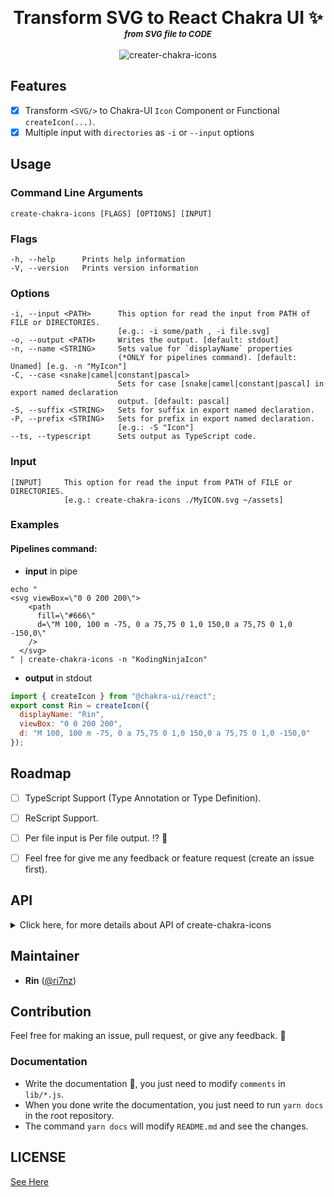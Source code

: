 <p align="center">
  <label style="font-weight:bold;font-size:200%">Transform SVG to React Chakra UI <Icon \/> ✨ </label>
  <br/><label style="font-weight:bold;font-size:small;font-style:italic">from SVG file to CODE</label>
  <br/>
  <br/>
  <img src="https://github.com/kodingdotninja/create-chakra-icons/blob/main/create-chakra-icons.gif?raw=true" alt="creater-chakra-icons" />  
</p>


## Features
* [x] Transform `<SVG/>` to Chakra-UI `Icon` Component or Functional `createIcon(...)`.
* [x] Multiple input with `directories` as `-i` or `--input` options

## Usage

### Command Line Arguments
```console
create-chakra-icons [FLAGS] [OPTIONS] [INPUT]
```

### Flags
```console
-h, --help      Prints help information
-V, --version   Prints version information
```

### Options
```console
-i, --input <PATH>      This option for read the input from PATH of FILE or DIRECTORIES.
                        [e.g.: -i some/path , -i file.svg]
-o, --output <PATH>     Writes the output. [default: stdout]
-n, --name <STRING>     Sets value for `displayName` properties
                        (*ONLY for pipelines command). [default: Unamed] [e.g. -n "MyIcon"]
-C, --case <snake|camel|constant|pascal>     
                        Sets for case [snake|camel|constant|pascal] in export named declaration 
                        output. [default: pascal]
-S, --suffix <STRING>   Sets for suffix in export named declaration.
-P, --prefix <STRING>   Sets for prefix in export named declaration.
                        [e.g.: -S "Icon"]
--ts, --typescript      Sets output as TypeScript code.
```

### Input
```console
[INPUT]     This option for read the input from PATH of FILE or DIRECTORIES.
            [e.g.: create-chakra-icons ./MyICON.svg ~/assets] 
```
### Examples

#### Pipelines command:

* **input** in pipe
```console
echo "
<svg viewBox=\"0 0 200 200\">
    <path
      fill=\"#666\"
      d=\"M 100, 100 m -75, 0 a 75,75 0 1,0 150,0 a 75,75 0 1,0 -150,0\"
    />
  </svg>
" | create-chakra-icons -n "KodingNinjaIcon"
```
* **output** in stdout 

```jsx
import { createIcon } from "@chakra-ui/react";
export const Rin = createIcon({
  displayName: "Rin",
  viewBox: "0 0 200 200",
  d: "M 100, 100 m -75, 0 a 75,75 0 1,0 150,0 a 75,75 0 1,0 -150,0"
});
```

## Roadmap

* [ ] TypeScript Support (Type Annotation or Type Definition).
* [ ] ReScript Support.
* [ ] Per file input is Per file output. ⁉️ 🤔
* [ ] Feel free for give me any feedback or feature request (create an issue first).


## API

<details>
<summary> Click here, for more details about API of create-chakra-icons</summary>
<!-- Generated by documentation.js. Update this documentation by updating the source code. -->

#### Table of Contents

*   [ast](#ast)
    *   [pairToObjectProperty](#pairtoobjectproperty)
        *   [Examples](#examples)
    *   [objectPropertyToPair](#objectpropertytopair)
        *   [Parameters](#parameters)
        *   [Examples](#examples-1)
    *   [objectToObjectExpression](#objecttoobjectexpression)
        *   [Parameters](#parameters-1)
        *   [Examples](#examples-2)
    *   [objectExpressionToObject](#objectexpressiontoobject)
        *   [Parameters](#parameters-2)
        *   [Examples](#examples-3)
    *   [toImportDeclaration](#toimportdeclaration)
        *   [Parameters](#parameters-3)
    *   [toExportNamedDeclaration](#toexportnameddeclaration)
        *   [Parameters](#parameters-4)
        *   [Properties](#properties)
        *   [Examples](#examples-4)
    *   [toSource](#tosource)
        *   [Parameters](#parameters-5)
    *   [hastToProperties](#hasttoproperties)
        *   [Parameters](#parameters-6)
    *   [hastChildrenLength](#hastchildrenlength)
        *   [Parameters](#parameters-7)
    *   [hastToJSXProperties](#hasttojsxproperties)
        *   [Parameters](#parameters-8)
    *   [jsxPropertiesToComponent](#jsxpropertiestocomponent)
        *   [Parameters](#parameters-9)
*   [objectToObjectExpression](#objecttoobjectexpression-1)
    *   [Parameters](#parameters-10)
*   [chakra](#chakra)
    *   [createChakraIcon](#createchakraicon)
        *   [Parameters](#parameters-11)
*   [utils](#utils)
    *   [compose](#compose)
        *   [Parameters](#parameters-12)
    *   [pairToObject](#pairtoobject)
        *   [Parameters](#parameters-13)
    *   [objectToPair](#objecttopair)
        *   [Parameters](#parameters-14)
    *   [pairsToObject](#pairstoobject)
        *   [Parameters](#parameters-15)
    *   [objectToPairs](#objecttopairs)
        *   [Parameters](#parameters-16)

### ast

#### pairToObjectProperty

##### Examples

```javascript
const pair = ["hey", "jude"]

pairToObjectProperty(value)
// output:
// {
//   type: 'ObjectProperty',
//   key: { type: 'Identifier', name: 'hey' },
//   value: { type: 'StringLiteral', value: 'jude' },
//   computed: false,
//   shorthand: false,
//   decorators: null
// }
```

Returns **[Object](https://developer.mozilla.org/docs/Web/JavaScript/Reference/Global_Objects/Object)** 

#### objectPropertyToPair

##### Parameters

*   `Object`  

##### Examples

```javascript
const objectProperty = {
  type: 'ObjectProperty',
  key: { type: 'Identifier', name: 'hey' },
  value: { type: 'StringLiteral', value: 'jude' },
  computed: false,
  shorthand: false,
  decorators: null
}

objectPropertyToPair(objectProperty)
// output: ["hey", "jude"]
```

Returns **\[[String](https://developer.mozilla.org/docs/Web/JavaScript/Reference/Global_Objects/String), [String](https://developer.mozilla.org/docs/Web/JavaScript/Reference/Global_Objects/String)]** 

#### objectToObjectExpression

##### Parameters

*   `Object`  

##### Examples

```javascript
let object = { hey: "jude" }
// output:
objectToObjectExpression(object)
// {
//   type: 'ObjectExpression',
//   properties: [
//     {
//       type: 'ObjectProperty',
//       key: [Object],
//       value: [Object],
//       computed: false,
//       shorthand: false,
//       decorators: null
//     }
//   ]
// }
```

Returns **[Object](https://developer.mozilla.org/docs/Web/JavaScript/Reference/Global_Objects/Object)** 

#### objectExpressionToObject

##### Parameters

*   `Object`  

##### Examples

```javascript
let objectExpression = {
  type: 'ObjectExpression',
  properties: [
    {
      type: 'ObjectProperty',
      key: [Object],
      value: [Object],
      computed: false,
      shorthand: false,
      decorators: null
    }
  ]
}
objectExpressionToObject(objectExpression)
// output:
// let object = { hey: "jude" }
```

Returns **[Object](https://developer.mozilla.org/docs/Web/JavaScript/Reference/Global_Objects/Object)** 

#### toImportDeclaration

*   **See**: {<https://babeljs.io/docs/en/babel-types#importdeclaration}>

##### Parameters

*   `from` **[String](https://developer.mozilla.org/docs/Web/JavaScript/Reference/Global_Objects/String)** 
*   `imports` **[Array](https://developer.mozilla.org/docs/Web/JavaScript/Reference/Global_Objects/Array)<[String](https://developer.mozilla.org/docs/Web/JavaScript/Reference/Global_Objects/String)>** 

Returns **[Object](https://developer.mozilla.org/docs/Web/JavaScript/Reference/Global_Objects/Object)** 

#### toExportNamedDeclaration

##### Parameters

*   `Object`  

##### Properties

*   `displayName` **[String](https://developer.mozilla.org/docs/Web/JavaScript/Reference/Global_Objects/String)** 
*   `objectExpression` **[Object](https://developer.mozilla.org/docs/Web/JavaScript/Reference/Global_Objects/Object)** 

##### Examples

```javascript
let object = {
 displayName: "MyModule",
 objectExpression: {...} // you can make with function objectToObjectExpression
}
toExportNamedDeclaration(object)
```

Returns **[Object](https://developer.mozilla.org/docs/Web/JavaScript/Reference/Global_Objects/Object)** 

#### toSource

##### Parameters

*   `Array`  

Returns **[Object](https://developer.mozilla.org/docs/Web/JavaScript/Reference/Global_Objects/Object)** 

#### hastToProperties

##### Parameters

*   `Object`  

Returns **[Object](https://developer.mozilla.org/docs/Web/JavaScript/Reference/Global_Objects/Object)** 

#### hastChildrenLength

##### Parameters

*   `Object`  

Returns **[Number](https://developer.mozilla.org/docs/Web/JavaScript/Reference/Global_Objects/Number)** 

#### hastToJSXProperties

##### Parameters

*   `Object`  

Returns **[Object](https://developer.mozilla.org/docs/Web/JavaScript/Reference/Global_Objects/Object)** 

#### jsxPropertiesToComponent

##### Parameters

*   `Object`  

Returns **[Object](https://developer.mozilla.org/docs/Web/JavaScript/Reference/Global_Objects/Object)** 

### objectToObjectExpression

#### Parameters

*   `object`  

### chakra

the module for generate Chakra Icon Code.

#### createChakraIcon

##### Parameters

*   `svg` **[String](https://developer.mozilla.org/docs/Web/JavaScript/Reference/Global_Objects/String)** 
*   `displayName` **[String](https://developer.mozilla.org/docs/Web/JavaScript/Reference/Global_Objects/String)** 

Returns **[Object](https://developer.mozilla.org/docs/Web/JavaScript/Reference/Global_Objects/Object)** 

### utils

provided utility function.

#### compose

##### Parameters

*   `Array`  

Returns **T** 

#### pairToObject

##### Parameters

*   `Array`  

Returns **[Object](https://developer.mozilla.org/docs/Web/JavaScript/Reference/Global_Objects/Object)** 

#### objectToPair

##### Parameters

*   `Object`  

Returns **[Array](https://developer.mozilla.org/docs/Web/JavaScript/Reference/Global_Objects/Array)** 

#### pairsToObject

##### Parameters

*   `Array`  

Returns **[Object](https://developer.mozilla.org/docs/Web/JavaScript/Reference/Global_Objects/Object)** 

#### objectToPairs

##### Parameters

*   `Object`  

Returns **[Array](https://developer.mozilla.org/docs/Web/JavaScript/Reference/Global_Objects/Array)** 

</details>

## Maintainer
* **Rin** ([@ri7nz](//github.com/ri7nz))

## Contribution

Feel free for making an issue, pull request, or give any feedback. 🙌

### Documentation

*   Write the documentation 📝, you just need to modify `comments` in `lib/*.js`.
*   When you done write the documentation, you just need to run `yarn docs` in the root repository.
*   The command `yarn docs` will modify `README.md` and see the changes.

## LICENSE

[See Here](./LICENSE)
